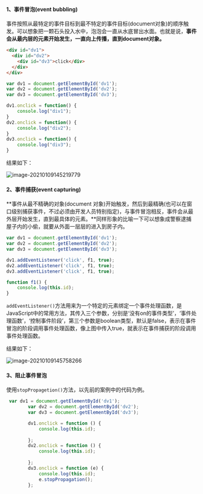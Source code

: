 #### 1、事件冒泡(event bubbling)

事件按照从最特定的事件目标到最不特定的事件目标(document对象)的顺序触发。可以想象把一颗石头投入水中，泡泡会一直从水底冒出水面。也就是说，**事件会从最内层的元素开始发生，一直向上传播，直到document对象。**



```html
<div id="dv1">
  <div id="dv2">
    <div id="dv3">click</div>
  </div>
</div>
```



```javascript
var dv1 = document.getElementById('dv1');
var dv2 = document.getElementById('dv2');
var dv3 = document.getElementById('dv3');

dv1.onclick = function() {
	console.log("div1");
}
dv2.onclick = function() {
	console.log("div2");
}
dv3.onclick = function() {
	console.log("div3");
}
```

结果如下：

![image-20210109145219779](C:\Users\Jawash\AppData\Roaming\Typora\typora-user-images\image-20210109145219779.png)





#### 2、事件捕获(event capturing)

**事件从最不精确的对象(document 对象)开始触发，然后到最精确(也可以在窗口级别捕获事件，不过必须由开发人员特别指定)，与事件冒泡相反，事件会从最外层开始发生，直到最具体的元素。**同样形象的比喻一下可以想象成警察逮捕屋子内的小偷，就要从外面一层层的进入到房子内。



```javascript
var dv1 = document.getElementById('dv1');
var dv2 = document.getElementById('dv2');
var dv3 = document.getElementById('dv3');

dv1.addEventListener('click', f1, true);
dv2.addEventListener('click', f1, true);
dv3.addEventListener('click', f1, true);

function f1() {
	console.log(this.id);
}
```

`addEventListener()`方法用来为一个特定的元素绑定一个事件处理函数，是JavaScript中的常用方法，其传入三个参数，分别是‘没有on的事件类型’，‘事件处理函数’，‘控制事件阶段’，第三个参数是boolean类型，默认是false，表示在事件冒泡的阶段调用事件处理函数，像上图中传入true，就表示在事件捕获的阶段调用事件处理函数。

结果如下：

![image-20210109145758266](C:\Users\Jawash\AppData\Roaming\Typora\typora-user-images\image-20210109145758266.png)



#### 3、阻止事件冒泡

使用`stopPropagetion()`方法，以先前的案例中的代码为例。

```javascript
 var dv1 = document.getElementById('dv1');
        var dv2 = document.getElementById('dv2');
        var dv3 = document.getElementById('dv3');

        dv1.onclick = function () {
            console.log(this.id);
            
        };
        dv2.onclick = function () {
            console.log(this.id);
            
        };
        dv3.onclick = function (e) {
            console.log(this.id);
            e.stopPropagation();
        };
```

